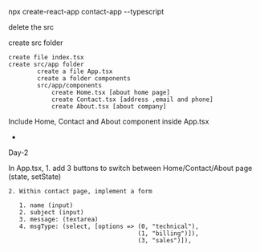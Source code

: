 npx create-react-app contact-app --typescript

delete the src

create src folder
    
    create file index.tsx
    create src/app folder
            create a file App.tsx
            create a folder components
            src/app/components
                create Home.tsx [about home page]
                create Contact.tsx [address ,email and phone]
                create About.tsx [about company]
                

Include Home, Contact and About component inside App.tsx


+

Day-2

In App.tsx,
    1. add 3 buttons to switch between Home/Contact/About page 
        (state, setState)

    2. Within contact page, implement a form

       1. name (input)
       2. subject (input)
       3. message: (textarea)
       4. msgType: (select, [options => (0, "technical"),
                                        (1, "billing")]),
                                        (3, "sales")]),
